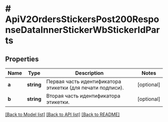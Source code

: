 # # ApiV2OrdersStickersPost200ResponseDataInnerStickerWbStickerIdParts

## Properties

Name | Type | Description | Notes
------------ | ------------- | ------------- | -------------
**a** | **string** | Первая часть идентификатора этикетки (для печати подписи). | [optional]
**b** | **string** | Вторая часть идентификатора этикетки. | [optional]

[[Back to Model list]](../../README.md#models) [[Back to API list]](../../README.md#endpoints) [[Back to README]](../../README.md)
